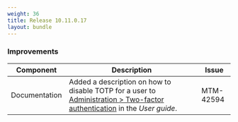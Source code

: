 ```yaml
---
weight: 36
title: Release 10.11.0.17
layout: bundle
---
```


### Improvements

<div><table ><colgroup>
<col style="width: 15%;"><col style="width: 70%;"><col style="width: 15%;"></colgroup>
<thead><tr>
<th>
Component</th>
<th>
Description</th>
<th>
Issue</th>
</tr>
</thead><tbody>

<tr>
<td>
Documentation</td>
<td> Added a description on how to disable TOTP for a user to <a href="https://cumulocity.com/guides{{< 10-11-0 >}}/users-guide/administration/#tfa" class="no-ajaxy">Administration > Two-factor authentication</a> in the <i>User guide</i>. </td>
<td>
MTM-42594</td>
</tr>

</tbody></table></div>
